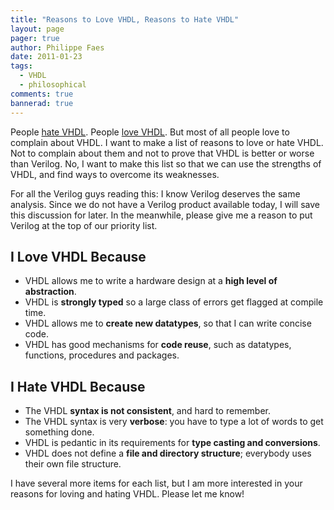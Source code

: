 ```yaml
---
title: "Reasons to Love VHDL, Reasons to Hate VHDL"
layout: page 
pager: true
author: Philippe Faes
date: 2011-01-23
tags: 
  - VHDL
  - philosophical
comments: true
bannerad: true
---
```


People <a href="http://www.google.be/search?q=hate+vhdl">hate VHDL</a>. People <a href="http://www.google.be/search?q=love+vhdl">love VHDL</a>. But most of all people love to complain about VHDL. 
I want to make a list of reasons to love or hate VHDL. Not to complain about them and not to prove that VHDL is better or worse than Verilog. No, I want to make this list so that we can use the strengths of VHDL, and find ways to overcome its weaknesses.

For all the Verilog guys reading this: I know Verilog deserves the same analysis. Since we do not have a Verilog product available today, I will save this discussion for later. In the meanwhile, please give me a reason to put Verilog at the top of our priority list.

## I Love VHDL Because

* VHDL allows me to write a hardware design at a <strong>high level of abstraction</strong>.
* VHDL is <strong>strongly typed</strong> so a large class of errors get flagged at compile time.
* VHDL allows me to <strong>create new datatypes</strong>, so that I can write concise code.
* VHDL has good mechanisms for <strong>code reuse</strong>, such as datatypes, functions, procedures and packages.

## I Hate VHDL Because

* The VHDL <strong>syntax is not consistent</strong>, and hard to remember.
* The VHDL syntax is very <strong>verbose</strong>: you have to type a lot of words to get something done.
* VHDL is pedantic in its requirements for <strong>type casting and conversions</strong>.
* VHDL does not define a <strong>file and directory structure</strong>; everybody uses their own file structure.

I have several more items for each list, but I am more interested in your reasons for loving and hating VHDL. 
Please let me know!